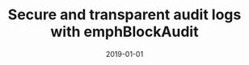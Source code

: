 ---
title: "Secure and transparent audit logs with emphBlockAudit"
collection: publications
permalink: /publication/2019-01-01-Secure-and-transparent-audit-logs-with-emphBlockAudit
date: 2019-01-01
venue: 'J. Netw. Comput. Appl.'
paperurl: 'https://doi.org/10.1016/j.jnca.2019.102406'
citation: ' Ashar Ahmad,  Muhammad Saad,  David Mohaisen, &quot;Secure and transparent audit logs with emphBlockAudit.&quot; J. Netw. Comput. Appl., 2019.'
---